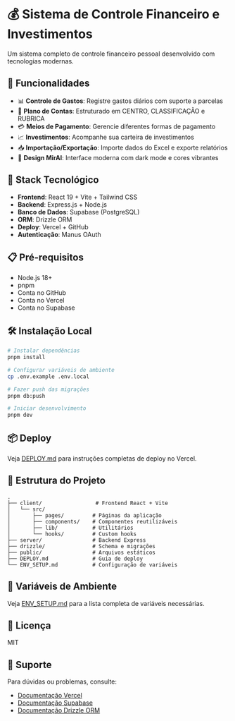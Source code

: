 # 💰 Sistema de Controle Financeiro e Investimentos

Um sistema completo de controle financeiro pessoal desenvolvido com tecnologias modernas.

## 🎯 Funcionalidades

- 📊 **Controle de Gastos**: Registre gastos diários com suporte a parcelas
- 💼 **Plano de Contas**: Estruturado em CENTRO, CLASSIFICAÇÃO e RUBRICA
- 💳 **Meios de Pagamento**: Gerencie diferentes formas de pagamento
- 📈 **Investimentos**: Acompanhe sua carteira de investimentos
- 📥 **Importação/Exportação**: Importe dados do Excel e exporte relatórios
- 🎨 **Design MirAI**: Interface moderna com dark mode e cores vibrantes

## 🚀 Stack Tecnológico

- **Frontend**: React 19 + Vite + Tailwind CSS
- **Backend**: Express.js + Node.js
- **Banco de Dados**: Supabase (PostgreSQL)
- **ORM**: Drizzle ORM
- **Deploy**: Vercel + GitHub
- **Autenticação**: Manus OAuth

## 📋 Pré-requisitos

- Node.js 18+
- pnpm
- Conta no GitHub
- Conta no Vercel
- Conta no Supabase

## 🛠️ Instalação Local

```bash
# Instalar dependências
pnpm install

# Configurar variáveis de ambiente
cp .env.example .env.local

# Fazer push das migrações
pnpm db:push

# Iniciar desenvolvimento
pnpm dev
```

## 📦 Deploy

Veja [DEPLOY.md](./DEPLOY.md) para instruções completas de deploy no Vercel.

## 📁 Estrutura do Projeto

```
.
├── client/                 # Frontend React + Vite
│   └── src/
│       ├── pages/         # Páginas da aplicação
│       ├── components/    # Componentes reutilizáveis
│       ├── lib/           # Utilitários
│       └── hooks/         # Custom hooks
├── server/                # Backend Express
├── drizzle/               # Schema e migrações
├── public/                # Arquivos estáticos
├── DEPLOY.md              # Guia de deploy
└── ENV_SETUP.md           # Configuração de variáveis
```

## 🔐 Variáveis de Ambiente

Veja [ENV_SETUP.md](./ENV_SETUP.md) para a lista completa de variáveis necessárias.

## 📝 Licença

MIT

## 🤝 Suporte

Para dúvidas ou problemas, consulte:
- [Documentação Vercel](https://vercel.com/docs)
- [Documentação Supabase](https://supabase.com/docs)
- [Documentação Drizzle ORM](https://orm.drizzle.team)


